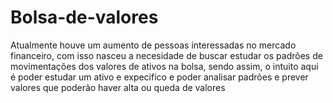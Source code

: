 # Bolsa-de-valores
Atualmente houve um aumento de pessoas interessadas no mercado financeiro, com isso nasceu a necesidade de buscar estudar os padrões de movimentações dos valores de ativos na bolsa, sendo assim, o intuito aqui é poder estudar um ativo e expecifico e poder analisar padrões e prever valores que poderão haver alta ou queda de valores
